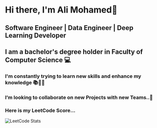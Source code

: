 # Hi there, I'm Ali Mohamed👋

## Software Engineer | Data Engineer | Deep Learning Developer

##  I am a bachelor's degree holder in Faculty of Computer Science 💻



### I'm constantly trying to learn new skills and enhance my knowledge 📚🧠💡
### I’m looking to collaborate on new Projects with new Teams..🤝
### Here is my LeetCode Score...
![LeetCode Stats](https://leetcard.jacoblin.cool/alymohamed20?theme=dark&font=Arsenal)
<!--
**alymohamed20/alymohamed20** is a ✨ _special_ ✨ repository because its `README.md` (this file) appears on your GitHub profile.

Here are some ideas to get you started:

- 🔭 I’m currently working on ...
- 🌱 I’m currently learning ...
- 👯 I’m looking to collaborate on ...
- 🤔 I’m looking for help with ...
- 💬 Ask me about ...
- 📫 How to reach me: ...
- 😄 Pronouns: ...
- ⚡ Fun fact: ...
-->
